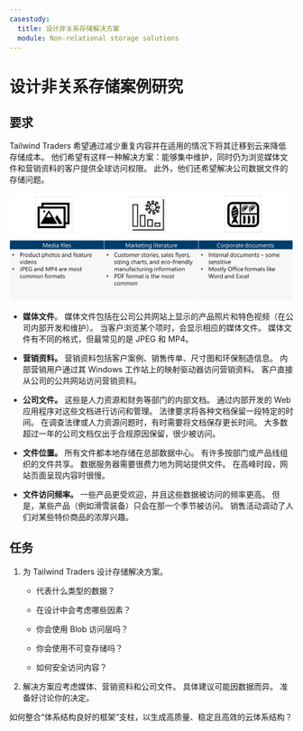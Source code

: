 ```yaml
---
casestudy:
  title: 设计非关系存储解决方案
  module: Non-relational storage solutions
---
```

# 设计非关系存储案例研究

## 要求

Tailwind Traders 希望通过减少重复内容并在适用的情况下将其迁移到云来降低存储成本。 他们希望有这样一种解决方案：能够集中维护，同时仍为浏览媒体文件和营销资料的客户提供全球访问权限。 此外，他们还希望解决公司数据文件的存储问题。 

![非关系存储体系结构](media/Nonrelational%20storage.png)

 

* **媒体文件**。 媒体文件包括在公司公共网站上显示的产品照片和特色视频（在公司内部开发和维护）。 当客户浏览某个项时，会显示相应的媒体文件。 媒体文件有不同的格式，但最常见的是 JPEG 和 MP4。 

* **营销资料。** 营销资料包括客户案例、销售传单、尺寸图和环保制造信息。 内部营销用户通过其 Windows 工作站上的映射驱动器访问营销资料。 客户直接从公司的公共网站访问营销资料。

* **公司文件。** 这些是人力资源和财务等部门的内部文档。 通过内部开发的 Web 应用程序对这些文档进行访问和管理。 法律要求将各种文档保留一段特定的时间。 在调查法律或人力资源问题时，有时需要将文档保存更长时间。 大多数超过一年的公司文档仅出于合规原因保留，很少被访问。

* **文件位置。** 所有文件都本地存储在总部数据中心。 有许多按部门或产品线组织的文件共享。 数据服务器需要很费力地为网站提供文件。 在高峰时段，网站页面呈现内容时很慢。 

* **文件访问频率。** 一些产品更受欢迎，并且这些数据被访问的频率更高。 但是，某些产品（例如滑雪装备）只会在那一个季节被访问。 销售活动调动了人们对某些特价商品的浓厚兴趣。 

## 任务

1. 为 Tailwind Traders 设计存储解决方案。 

      * 代表什么类型的数据？ 

      * 在设计中会考虑哪些因素？

      * 你会使用 Blob 访问层吗？

      * 你会使用不可变存储吗？

      * 如何安全访问内容？

2.  解决方案应考虑媒体、营销资料和公司文件。 具体建议可能因数据而异。 准备好讨论你的决定。 

如何整合“体系结构良好的框架”支柱，以生成高质量、稳定且高效的云体系结构？

